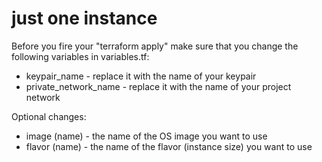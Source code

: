 # just one instance

Before you fire your "terraform apply" make sure that you change the following variables in variables.tf:

* keypair_name - replace it with the name of your keypair
* private_network_name - replace it with the name of your project network

Optional changes:

* image (name) - the name of the OS image you want to use
* flavor (name) - the name of the flavor (instance size) you want to use

